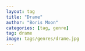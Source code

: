 ```yaml
---
layout: tag
title: "Drame"
author: "Boris Moon"
categories: [tag, genre]
tag: drame
image: tags/genres/drame.jpg
---
```

